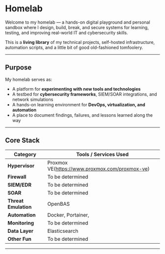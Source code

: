 # Homelab

Welcome to my homelab — a hands-on digital playground and personal sandbox where I design, build, break, and secure systems for learning, testing, and improving real-world IT and cybersecurity skills.

This is a **living library** of my technical projects, self-hosted infrastructure, automation scripts, and a little bit of good old-fashioned tomfoolery.

---

## Purpose

My homelab serves as:
- A platform for **experimenting with new tools and technologies**
- A testbed for **cybersecurity frameworks**, SIEM/SOAR integrations, and network simulations
- A hands-on learning environment for **DevOps, virtualization, and automation**
- A place to document findings, failures, and lessons learned along the way

---

## Core Stack

| Category           | Tools / Services Used                              |
|--------------------|----------------------------------------------------|
| **Hypervisor**     | Proxmox VE(https://www.proxmox.com/proxmox-ve)     |
| **Firewall**| To be determined                                   |
| **SIEM/EDR**       | To be determined                                   |
| **SOAR**           | To be determined                                   |
| **Threat Emulation**| OpenBAS                                           |
| **Automation**     | Docker, Portainer,                                 |
| **Monitoring**     |  To be determined                                  |
| **Data Layer**     | Elasticsearch                                      |
| **Other Fun**      |  To be determined                                  |

---
